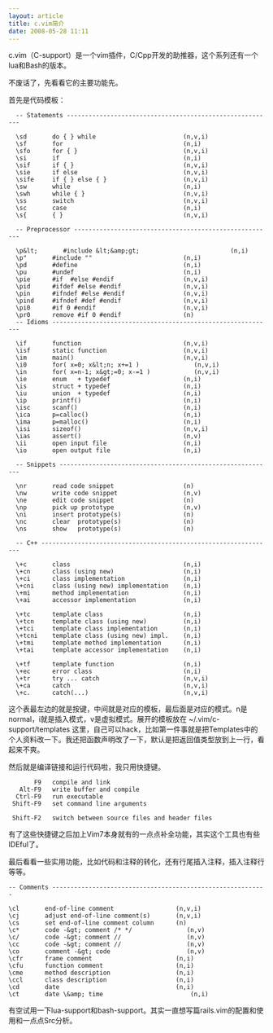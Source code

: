 ```yaml
--- 
layout: article
title: c.vim简介
date: 2008-05-28 11:11
---
```

c.vim（C-support）是一个vim插件，C/Cpp开发的助推器，这个系列还有一个lua和Bash的版本。

不废话了，先看看它的主要功能先。

首先是代码模板：

      -- Statements ---------------------------------------------------------

      \sd       do { } while                        (n,v,i)
      \sf       for                                 (n,i)
      \sfo      for { }                             (n,v,i)
      \si       if                                  (n,i)
      \sif      if { }                              (n,v,i)
      \sie      if else                             (n,v,i)
      \sife     if { } else { }                     (n,v,i)
      \sw       while                               (n,i)
      \swh      while { }                           (n,v,i)
      \ss       switch                              (n,v,i)
      \sc       case                                (n,i)
      \s{       { }                                 (n,v,i)

      -- Preprocessor -------------------------------------------------------

      \p&lt;       #include &lt;&amp;gt;                         (n,i)
      \p"       #include ""                         (n,i)
      \pd       #define                             (n,i)
      \pu       #undef                              (n,i)
      \pie      #if  #else #endif                   (n,v,i)
      \pid      #ifdef #else #endif                 (n,v,i)
      \pin      #ifndef #else #endif                (n,v,i)
      \pind     #ifndef #def #endif                 (n,v,i)
      \pi0      #if 0 #endif                        (n,v,i)
      \pr0      remove #if 0 #endif                 (n)
      -- Idioms -------------------------------------------------------------

      \if       function                            (n,v,i)
      \isf      static function                     (n,v,i)
      \im       main()                              (n,v,i)
      \i0       for( x=0; x&lt;n; x+=1 )               (n,v,i)
      \in       for( x=n-1; x&gt;=0; x-=1 )            (n,v,i)
      \ie       enum   + typedef                    (n,i)
      \is       struct + typedef                    (n,i)
      \iu       union  + typedef                    (n,i)
      \ip       printf()                            (n,i)
      \isc      scanf()                             (n,i)
      \ica      p=calloc()                          (n,i)
      \ima      p=malloc()                          (n,i)
      \isi      sizeof()                            (n,v,i)
      \ias      assert()                            (n,v)
      \ii       open input file                     (n,i)
      \io       open output file                    (n,i)

      -- Snippets -----------------------------------------------------------

      \nr       read code snippet                   (n)
      \nw       write code snippet                  (n,v)
      \ne       edit code snippet                   (n)
      \np       pick up prototype                   (n,v)
      \ni       insert prototype(s)                 (n)
      \nc       clear  prototype(s)                 (n)
      \ns       show   prototype(s)                 (n)

      -- C++ ----------------------------------------------------------------

      \+c       class                               (n,i)
      \+cn      class (using new)                   (n,i)
      \+ci      class implementation                (n,i)
      \+cni     class (using new) implementation    (n,i)
      \+mi      method implementation               (n,i)
      \+ai      accessor implementation             (n,i)

      \+tc      template class                      (n,i)
      \+tcn     template class (using new)          (n,i)
      \+tci     template class implementation       (n,i)
      \+tcni    template class (using new) impl.    (n,i)
      \+tmi     template method implementation      (n,i)
      \+tai     template accessor implementation    (n,i)

      \+tf      template function                   (n,i)
      \+ec      error class                         (n,i)
      \+tr      try ... catch                       (n,v,i)
      \+ca      catch                               (n,v,i)
      \+c.      catch(...)                          (n,v,i)

这个表最左边的就是按键，中间就是对应的模板，最后面是对应的模式。n是normal，i就是插入模式，v是虚拟模式。展开的模板放在 ~/.vim/c-support/templates 这里，自己可以hack，比如第一件事就是把Templates中的个人资料改一下。我还把函数声明改了一下，默认是把返回值类型放到上一行，看起来不爽。

然后就是编译链接和运行代码啦，我只用快捷键。

           F9   compile and link
       Alt-F9   write buffer and compile
      Ctrl-F9   run executable
     Shift-F9   set command line arguments

     Shift-F2   switch between source files and header files

有了这些快捷键之后加上Vim7本身就有的一点点补全功能，其实这个工具也有些IDEful了。

最后看看一些实用功能，比如代码和注释的转化，还有行尾插入注释，插入注释行等等。

    -- Comments -----------------------------------------------------------

    \cl       end-of-line comment                 (n,v,i)
    \cj       adjust end-of-line comment(s)       (n,v,i)
    \cs       set end-of-line comment column      (n)
    \c*       code -&gt; comment /* */               (n,v)
    \c/       code -&gt; comment //                  (n,v)
    \cc       code -&gt; comment //                  (n,v)
    \co       comment -&gt; code                     (n,v)
    \cfr      frame comment                       (n,i)
    \cfu      function comment                    (n,i)
    \cme      method description                  (n,i)
    \ccl      class description                   (n,i)
    \cd       date                                (n,i)
    \ct       date \&amp; time                        (n,i)

有空试用一下lua-support和bash-support。其实一直想写篇rails.vim的配置和使用和一点点Src分析。
